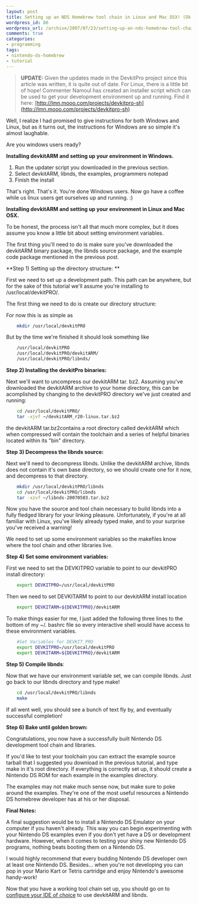 ```yaml
---
layout: post
title: Setting up an NDS Homebrew tool chain in Linux and Mac OSX! (Ok... Windows too...)
wordpress_id: 86
wordpress_url: /archive/2007/07/23/setting-up-an-nds-homebrew-tool-chain-in-linux-and-mac-osx-ok-windows-too/
comments: true
categories:
- programming
tags:
- nintendo-ds-homebrew
- tutorial
---
```


> **UPDATE:** Given the updates made in the DevkitPro project since this article was written, it is quite out of date. For Linux, there is a little bit of hope! Commenter Namoul has created an installer script which can be used to get your development environment up and running. Find it here: [http://lmn.mooo.com/projects/devkitpro-sh](http://lmn.mooo.com/projects/devkitpro-sh)

Well, I realize I had promised to give instructions for both Windows and Linux, but as it turns out, the instructions for Windows are so simple it's almost laughable.

Are you windows users ready?

**Installing devkitARM and setting up your environment in Windows.**
1. Run the updater script you downloaded in the previous section.
2. Select devkitARM, libnds, the examples, programmers notepad
3. Finish the install

That's right. That's it. You're done Windows users. Now go have a coffee while us linux users get ourselves up and running. :)

**Installing devkitARM and setting up your environment in Linux and Mac OSX.**

To be honest, the process isn't all that much more complex, but it does assume you know a little bit about setting environment variables.

The first thing you'll need to do is make sure you've downloaded the devkitARM binary package, the libnds source package, and the example code package mentioned in the previous post.

**Step 1) Setting up the directory structure: **

First we need to set up a development path. This path can be anywhere, but for the sake of this tutorial we'll assume you're installing to /usr/local/devkitPRO/.

The first thing we need to do is create our directory structure:

For now this is as simple as
```bash
    mkdir /usr/local/devkitPRO
```

But by the time we're finished it should look something like
```bash
    /usr/local/devkitPRO
    /usr/local/devkitPRO/devkitARM/
    /usr/local/devkitPRO/libnds/
```

**Step 2) Installing the devkitPro binaries:**

Next we'll want to uncompress our devkitARM tar. bz2. Assuming you've downloaded the devkitARM archive to your home directory, this can be acomplished by changing to the devkitPRO directory we've just created and running:
```bash
    cd /usr/local/devkitPRO/
    tar -xjvf ~/devkitARM_r20-linux.tar.bz2
```

the devkitARM tar.bz2contains a root directory called devkitARM which when compressed will contain the toolchain and a series of helpful binaries located within its "bin" directory.

**Step 3) Decompress the libnds source:**

Next we'll need to decompress libnds. Unlike the devkitARM archive, libnds does not contain it's own base directory, so we should create one for it now, and decompress to that directory.

```bash
    mkdir /usr/local/devkitPRO/libnds
    cd /usr/local/devkitPRO/libnds
    tar -xzvf ~/libnds-20070503.tar.bz2
```

Now you have the source and tool chain necessary to build libnds into a fully fledged library for your linking pleasure. Unfortunately, if you're at all familiar with Linux, you've likely already typed make, and to your surprise you've received a warning!

We need to set up some environment variables so the makefiles know where the tool chain and other libraries live.

**Step 4) Set some environment variables:**

First we need to set the DEVKITPRO variable to point to our devkitPRO install directory:
```bash
    export DEVKITPRO=/usr/local/devkitPRO
```

Then we need to set DEVKITARM to point to our devkitARM install location
```bash
    export DEVKITARM=${DEVKITPRO}/devkitARM
```

To make things easier for me, I just added the following three lines to the bottom of my ~/. bashrc file so every interactive shell would have access to these environment variables.

```bash
    #Set Variables for DEVKIT_PRO
    export DEVKITPRO=/usr/local/devkitPRO
    export DEVKITARM=${DEVKITPRO}/devkitARM
```

**Step 5) Compile libnds**:

Now that we have our environment variable set, we can compile libnds.
Just go back to our libnds directory and type make!

```bash
    cd /usr/local/devkitPRO/libnds
    make
```

If all went well, you should see a bunch of text fly by, and eventually successful completion!

**Step 6) Bake until golden brown:**

Congratulations, you now have a successfully built Nintendo DS development tool chain and libraries.

If you'd like to test your toolchain you can extract the example source tarball that I suggested you download in the previous tutorial, and type make in it's root directory. If everything is correctly set up, it should create a Nintendo DS ROM for each example in the examples directory.

The examples may not make much sense now, but make sure to poke around the examples. They're one of the most useful resources a Nintendo DS homebrew developer has at his or her disposal.

**Final Notes:**

A final suggestion would be to install a Nintendo DS Emulator on your computer if you haven't already. This way you can begin experimenting with your Nintendo DS examples even if you don't yet have a DS or development hardware. However, when it comes to testing your shiny new Nintendo DS programs, nothing beats booting them on a Nintendo DS.

I would highly recommend that every budding Nintendo DS developer own at least one Nintendo DS. Besides... when you're not developing you can pop in your Mario Kart or Tetris cartridge and enjoy Nintendo's awesome handy-work!

Now that you have a working tool chain set up, you should go on to [configure your IDE of choice](/archive/2007/07/10/so-you-want-to-make-nintendo-ds-homebrew/ "Tutorial index with links to setting up devkitARM and libnds for various IDEs.") to use devkitARM and libnds.
